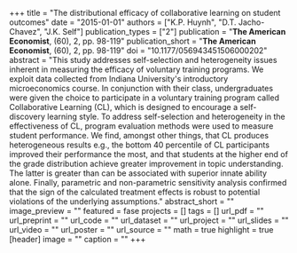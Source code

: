 +++
title = "The distributional efficacy of collaborative learning on student outcomes"
date = "2015-01-01"
authors = ["K.P. Huynh", "D.T. Jacho-Chavez", "J.K. Self"]
publication_types = ["2"]
publication = "**The American Economist**, (60), 2, pp. 98-119"
publication_short = "**The American Economist**, (60), 2, pp. 98-119"
doi = "10.1177/056943451506000202"
abstract = "This study addresses self-selection and heterogeneity issues inherent in measuring the efficacy of voluntary training programs. We exploit data collected from Indiana University's introductory microeconomics course. In conjunction with their class, undergraduates were given the choice to participate in a voluntary training program called Collaborative Learning (CL), which is designed to encourage a self-discovery learning style. To address self-selection and heterogeneity in the effectiveness of CL, program evaluation methods were used to measure student performance. We find, amongst other things, that CL produces heterogeneous results e.g., the bottom 40 percentile of CL participants improved their performance the most, and that students at the higher end of the grade distribution achieve greater improvement in topic understanding. The latter is greater than can be associated with superior innate ability alone. Finally, parametric and non-parametric sensitivity analysis confirmed that the sign of the calculated treatment effects is robust to potential violations of the underlying assumptions."
abstract_short = ""
image_preview = ""
featured = fase
projects = []
tags = []
url_pdf = ""
url_preprint = ""
url_code = ""
url_dataset = ""
url_project = ""
url_slides = ""
url_video = ""
url_poster = ""
url_source = ""
math = true
highlight = true
[header]
image = ""
caption = ""
+++
